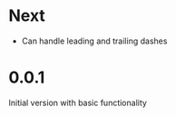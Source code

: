 # Next

* Can handle leading and trailing dashes

# 0.0.1

Initial version with basic functionality
